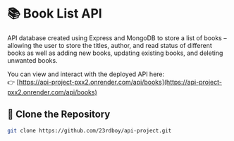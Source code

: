 # 📚 Book List API

API database created using Express and MongoDB to store a list of books – allowing the user to store the titles, author, and read status of different books as well as adding new books, updating existing books, and deleting unwanted books.

You can view and interact with the deployed API here:  
👉 [https://api-project-pxx2.onrender.com/api/books](https://api-project-pxx2.onrender.com/api/books)

## 📂 Clone the Repository

```bash
git clone https://github.com/23rdboy/api-project.git
